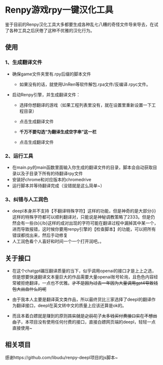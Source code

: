 # Renpy游戏rpy一键汉化工具

鉴于目前的Renpy汉化工具大多都要生成各种乱七八糟的奇怪文件导来导去，在试了各种工具之后厌倦了这种不优雅的汉化行为。

## 使用

### 1、生成翻译文件

* 确保game文件夹里有.rpy后缀的脚本文件
  * 如果没有的话，就使用UnRen等软件解包.rpa文件/反编译.rpyc文件。

* 启动Renpy引擎，并生成翻译文件：

  * 选择你想翻译的游戏（如果工程列表里没有，就在设置里重新设置一下工程目录）

  * 点击生成翻译文件
  * **千万不要勾选“为翻译生成空字串”这一栏**

  * 点击生成翻译文件

### 2、运行工具

* 在main.py的main函数里面输入你生成的翻译文件的目录，脚本会自动获取目录以及子目录下所有的待翻译rpy文件
* 安装好chrome和对应版本的chromedrive
* 运行脚本并等待翻译完成（没错就是这么简单~）

### 3、纠错与人工润色

* deepl本身并不支持【不翻译特殊字符】这样的功能，但是神奇的是大部分{i}这样的特殊字符都可以顺利翻译对，只能说是神秘调教策略了2333。但是仍然会有一些{b}{/b}这样的成对出现的字符可能在翻译过程中漏掉其中某一个，进而导致报错，这时候你要用renpy引擎的【检查脚本】的功能，可以把所有错误都找出来，然后手动修复
* 人工润色看个人喜好和时间一个一个打开润吧。。

## 关于接口

* 在这个chatgpt碾压翻译质量的当下，似乎调用openai的接口才是上上之选，但是想要快速翻译文本量巨大的作品需要大量openai账号轮询，且色色内容经常被拒绝翻译，一点也不优雅。~~才不是因为过去一年因为大量调用gpt4导致钱包大出血什么的呢~~

* 由于我本人主要是翻译英文类作品，所以最终货比三家选择了deepl的翻译作为翻译接口，deepl在英文转中文的质量上应该还算是ok的。

* 而且本着白嫖就是赚到的原则~~其实就是之前花了太多钱买付费接口实在不想出血了~~，本项目没有使用任何付费的接口，直接白嫖网页端的deepl，轻轻一点直接使用~

## 相关项目

感谢https://github.com/libudu/renpy-deepl项目的js脚本~